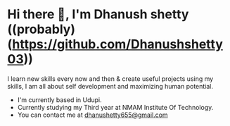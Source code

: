 # Hi there 👋, I'm Dhanush shetty ((probably)(https://github.com/Dhanushshetty03))

I learn new skills every now and then & create useful projects using my skills, I am all about self development and maximizing human potential.

- I'm currently based in Udupi.
- Currently studying my Third year at NMAM Institute Of Technology.
- You can contact me at [dhanushetty655@gmail.com](mailto:dhanushetty655@gmail.com)

